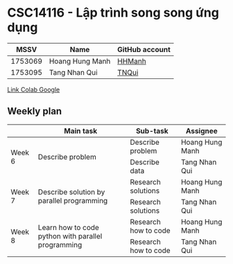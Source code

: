 # CSC14116 - Lập trình song song ứng dụng

| MSSV | Name |  GitHub account | 
| -------- | -------- | -------- | 
| 1753069   | Hoang Hung Manh | [HHManh](https://github.com/1753069) | 
| 1753095   | Tang Nhan Qui     | [TNQui](https://github.com/tangnhanqui) |
[Link Colab Google](https://colab.research.google.com/drive/1chhvJBdn_R1Cw_W3wu8YKQcWJGeSc_Qu?hl=vi#scrollTo=RAIwHarqEqg_&uniqifier=3)

## Weekly plan

<table class="wp">
  <thead>
    <tr>
      <th class="tg-0pky"></th>
      <th class="tg-rk9a">Main task</th>
      <th class="tg-rk9a">Sub-task</th>
      <th class="tg-rk9a">Assignee</th>
    </tr>
  </thead>
  <tbody>
    <tr>
      <td class="tg-9hil" rowspan="3">Week 6</td>
      <td class="tg-9wq8" rowspan="3">Describe problem</td>
    </tr>
    <tr>
      <td class="tg-0pky">Describe problem</td>
      <td class="tg-kgv7"></span>Hoang Hung Manh</td>
    </tr>
    <tr>
      <td class="tg-0pky">Describe data</td>
      <td class="tg-kgv7"></span>Tang Nhan Qui</td>
    </tr>
    <tr>
      <td class="tg-9hil" rowspan="3">Week 7</td>
      <td class="tg-9wq8" rowspan="3">Describe solution by parallel programming</td>
    </tr>
    <tr>
      <td class="tg-0pky">Research solutions</td>
      <td class="tg-kgv7"></span>Hoang Hung Manh</td>
    </tr>
    <tr>
      <td class="tg-0pky">Research solutions</td>
      <td class="tg-kgv7"></span>Tang Nhan Qui</td>
    </tr>
    <tr>
      <td class="tg-9hil" rowspan="3">Week 8</td>
      <td class="tg-9wq8" rowspan="3">Learn how to code python with parallel programming</td>
    </tr>
    <tr>
      <td class="tg-0pky">Research how to code</td>
      <td class="tg-kgv7"></span>Hoang Hung Manh</td>
    </tr>
    <tr>
      <td class="tg-0pky">Research how to code</td>
      <td class="tg-kgv7"></span>Tang Nhan Qui</td>
    </tr>
</tbody>
</table>
